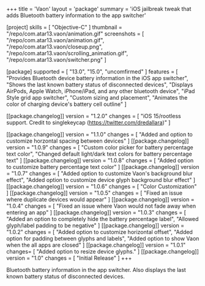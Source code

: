 +++
title = 'Vaon'
layout = 'package'
summary = 'iOS jailbreak tweak that adds Bluetooth battery information to the app switcher'

[project]
skills = [
    "Objective-C"
]
thumbnail = "/repo/com.atar13.vaon/animation.gif"
screenshots = [
    "/repo/com.atar13.vaon/animation.gif",
    "/repo/com.atar13.vaon/closeup.png",
    "/repo/com.atar13.vaon/scrolling_animation.gif",
    "/repo/com.atar13.vaon/switcher.png"
]

[package]
supported = [
    "13.0",
    "15.0",
    "uncomfirmed"
]
features = [
    "Provides Bluetooth device battery information in the iOS app switcher",
    "Shows the last known battery status of disconnected devices",
    "Displays AirPods, Apple Watch, iPhone/iPad, and any other bluetooth device",
    "iPad Style grid app switcher",
    "Custom sizing and placement",
    "Animates the color of charging device's battery cell outline"
]

[[package.changelog]]
version = "1.2.0"
changes = [
    "iOS 15/rootless support. Credit to singlekeycap (https://twitter.com/dredallara)"
]

[[package.changelog]]
version = "1.1.0"
changes = [
    "Added and option to customize horzontal spacing between devices"
]
[[package.changelog]]
version = "1.0.9"
changes = [
    "Custom color picker for battery percentage text color",
    "Changed default light/dark text colors for battery percentage text"
]
[[package.changelog]]
version = "1.0.8"
changes = [
    "Added option to customize battery percentage text color"
]
[[package.changelog]]
version = "1.0.7"
changes = [
    "Added option to customize Vaon's background blur effect",
    "Added option to customize device glyph background blur effect"
]
[[package.changelog]]
version = "1.0.6"
changes = [
    "Color Customization"
]
[[package.changelog]]
version = "1.0.5"
changes = [
    "Fixed an issue where duplicate devices would appear"
]
[[package.changelog]]
version = "1.0.4"
changes = [
    "Fixed an issue where Vaon would not fade away when entering an app"
]
[[package.changelog]]
version = "1.0.3"
changes = [
    "Added an option to completely hide the battery percentage label",
    "Allowed glyph/label padding to be negative"
]
[[package.changelog]]
version = "1.0.2"
changes = [
    "Added option to customize horizontal offset",
    "Added option for padding between glyphs and labels",
    "Added option to show Vaon when the all apps are closed"
]
[[package.changelog]]
version = "1.0.1"
changes= [
    "Added option to resize device glyphs."
]
[[package.changelog]]
version = "1.0"
changes = [
    "Initial Release"
]
+++

Bluetooth battery information in the app switcher. Also displays the last known battery status of disconnected devices.
